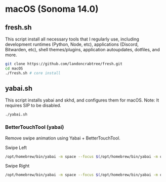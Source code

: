 # macOS (Sonoma 14.0)

## fresh.sh
This script install all necessary tools that I regularly use, including development runtimes (Python, Node, etc), applications (Discord, Bitwarden, etc), shell themes/plugins, application autoupdates, dotfiles, and more.

```sh
git clone https://github.com/landoncrabtree/fresh.git
cd macOS
./fresh.sh # core install
```

## yabai.sh

This script installs yabai and skhd, and configures them for macOS. Note: It requires SIP to be disabled.

```sh
./yabai.sh
```

### BetterTouchTool (yabai)

Remove swipe animation using Yabai + BetterTouchTool.

Swipe Left
```sh
/opt/homebrew/bin/yabai -m space --focus $(/opt/homebrew/bin/yabai -m query --spaces --display mouse | /opt/homebrew/bin/jq ".[].index" | grep $((1 + `/opt/homebrew/bin/yabai -m query --spaces --space mouse | /opt/homebrew/bin/jq ".index"`)))
```

Swipe Right
```sh
/opt/homebrew/bin/yabai -m space --focus $(/opt/homebrew/bin/yabai -m query --spaces --display mouse | /opt/homebrew/bin/jq ".[].index" | grep $((`/opt/homebrew/bin/yabai -m query --spaces --space mouse | /opt/homebrew/bin/jq ".index"` - 1)))
```
